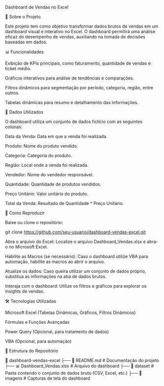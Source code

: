 Dashboard de Vendas no Excel

📌 Sobre o Projeto

Este projeto tem como objetivo transformar dados brutos de vendas em um dashboard visual e interativo no Excel. O dashboard permitirá uma análise eficaz do desempenho de vendas, auxiliando na tomada de decisões baseadas em dados.

📊 Funcionalidades

Exibição de KPIs principais, como faturamento, quantidade de vendas e ticket médio.

Gráficos interativos para análise de tendências e comparações.

Filtros dinâmicos para segmentação por período, categoria, região, entre outros.

Tabelas dinâmicas para resumo e detalhamento das informações.

📝 Dados Utilizados

O dashboard utiliza um conjunto de dados fictício com as seguintes colunas:

Data da Venda: Data em que a venda foi realizada.

Produto: Nome do produto vendido.

Categoria: Categoria do produto.

Região: Local onde a venda foi realizada.

Vendedor: Nome do vendedor responsável.

Quantidade: Quantidade de produtos vendidos.

Preço Unitário: Valor unitário do produto.

Total da Venda: Resultado de Quantidade * Preço Unitário.

🚀 Como Reproduzir

Baixe ou clone o repositório:

git clone https://github.com/seu-usuario/dashboard-vendas-excel.git

Abra o arquivo do Excel: Localize o arquivo Dashboard_Vendas.xlsx e abra-o no Microsoft Excel.

Habilite as Macros (se necessário): Caso o dashboard utilize VBA para automação, habilite as macros ao abrir o arquivo.

Atualize os dados: Caso queira utilizar um conjunto de dados próprio, substitua as informações na aba de dados brutos.

Interaja com o dashboard: Utilize os filtros e gráficos para explorar os insights de vendas.

🛠 Tecnologias Utilizadas

Microsoft Excel (Tabelas Dinâmicas, Gráficos, Filtros Dinâmicos)

Fórmulas e Funções Avançadas

Power Query (Opcional, para tratamento de dados)

VBA (Opcional, para automação)

📌 Estrutura do Repositório

📂 dashboard-vendas-excel
 ├── 📄 README.md          # Documentação do projeto
 ├── 📊 Dashboard_Vendas.xlsx  # Arquivo do dashboard
 ├── 📂 dataset            # Pasta contendo o conjunto de dados bruto (CSV, Excel, etc.)
 ├── 📂 imagens            # Capturas de tela do dashboard
